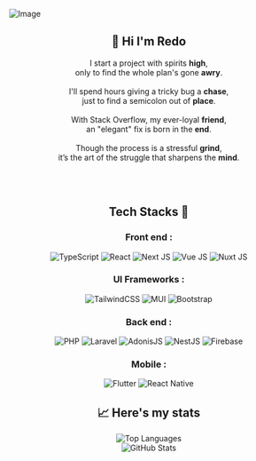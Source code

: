 ![Image](https://github.com/user-attachments/assets/8803e982-72d1-4e6b-aef0-046b37d8f1b5)
<h2 align="center">👋 Hi I'm Redo </h2>
 <p align="center">
    I start a project with spirits <strong>high</strong>,<br>
    only to find the whole plan's gone <strong>awry</strong>.<br><br>
    I'll spend hours giving a tricky bug a <strong>chase</strong>,<br>
    just to find a semicolon out of <strong>place</strong>.<br><br>
    With Stack Overflow, my ever-loyal <strong>friend</strong>,<br>
    an "elegant" fix is born in the <strong>end</strong>.<br><br>
    Though the process is a stressful <strong>grind</strong>,<br>
    it’s the art of the struggle that sharpens the <strong>mind</strong>.
 </p>
<br><br>

<!-- Contact me via https://redomeire.github.io -->

<h2 align="center">Tech Stacks 🤖</h2>

<h3 align="center">Front end :</h3>

<div align="center">
<img src="https://img.shields.io/badge/typescript-%23007ACC.svg?style=for-the-badge&logo=typescript&logoColor=white" alt="TypeScript">
<img src="https://img.shields.io/badge/react-%2320232a.svg?style=for-the-badge&logo=react&logoColor=%2361DAFB" alt="React">
<img src="https://img.shields.io/badge/Next-black?style=for-the-badge&logo=next.js&logoColor=white" alt="Next JS">
<img src="https://img.shields.io/badge/Vue-2377BB4.svg?style=for-the-badge&logo=vue.js&logoColor=white&color=%2341B883" alt="Vue JS">
<img src="https://img.shields.io/badge/Nuxt-2377BB4.svg?style=for-the-badge&logo=nuxt&logoColor=white&color=%2300DC82" alt="Nuxt JS">
</div>

<h3 align="center"> UI Frameworks : </h3>

<div align="center">
<img src="https://img.shields.io/badge/tailwindcss-%2338B2AC.svg?style=for-the-badge&logo=tailwind-css&logoColor=white" alt="TailwindCSS">
<img src="https://img.shields.io/badge/MUI-%230081CB.svg?style=for-the-badge&logo=mui&logoColor=white" alt="MUI">
<img src="https://img.shields.io/badge/bootstrap-%23563D7C.svg?style=for-the-badge&logo=bootstrap&logoColor=white" alt="Bootstrap">
</div>

<h3 align="center">Back end :</h3>

<div align="center">
<img src="https://img.shields.io/badge/php-%23777BB4.svg?style=for-the-badge&logo=php&logoColor=white" alt="PHP">
<img src="https://img.shields.io/badge/laravel-%23FF2D20.svg?style=for-the-badge&logo=laravel&logoColor=white" alt="Laravel">
<img src="https://img.shields.io/badge/adonisjs-%23220052.svg?style=for-the-badge&logo=adonisjs&logoColor=white" alt="AdonisJS">
<img src="https://img.shields.io/badge/Nest-2377BB4.svg?style=for-the-badge&logo=nestjs&logoColor=white&color=%23E92747" alt="NestJS">
<img src="https://img.shields.io/badge/firebase-%23039BE5.svg?style=for-the-badge&logo=firebase" alt="Firebase">
</div>

<h3 align="center">
 Mobile :
</h3>

<div align="center">
<img src="https://img.shields.io/badge/flutter-2377BB4.svg?style=for-the-badge&logo=flutter&logoColor=white&color=%23027DFD" alt="Flutter">
<img src="https://img.shields.io/badge/react_native-%2320232a.svg?style=for-the-badge&logo=react&logoColor=%2361DAFB" alt="React Native">
</div>

<h2 align="center">📈 Here's my stats</h2>

<div align="center">
<img src="https://github-readme-stats.vercel.app/api/top-langs/?username=redomeire&theme=tokyonight&layout=compact" alt="Top Languages" />
<br>
<img src="https://github-readme-stats.vercel.app/api?username=redomeire&show_icons=true&theme=tokyonight" alt="GitHub Stats" />
</div>

<!---
bleedingcactus/bleedingcactus is a ✨ special ✨ repository because its `README.md` (this file) appears on your GitHub profile.
You can click the Preview link to take a look at your changes.
--->

